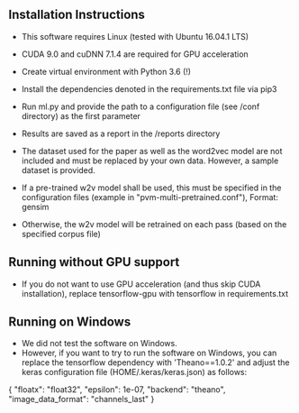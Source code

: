 ## Installation Instructions

* This software requires Linux (tested with Ubuntu 16.04.1 LTS)
* CUDA 9.0 and cuDNN 7.1.4 are required for GPU acceleration

* Create virtual environment with Python 3.6 (!)
* Install the dependencies denoted in the requirements.txt file via pip3
* Run ml.py and provide the path to a configuration file (see /conf directory) as the first parameter
* Results are saved as a report in the /reports directory
* The dataset used for the paper as well as the word2vec model are not included and must be replaced by your own data. However, a sample dataset is provided.
* If a pre-trained w2v model shall be used, this must be specified in the configuration files (example in "pvm-multi-pretrained.conf"), Format: gensim
* Otherwise, the w2v model will be retrained on each pass (based on the specified corpus file)

## Running without GPU support

* If you do not want to use GPU acceleration (and thus skip CUDA installation), replace tensorflow-gpu with tensorflow in requirements.txt

## Running on Windows

* We did not test the software on Windows.
* However, if you want to try to run the software on Windows, you can replace the tensorflow dependency with 'Theano==1.0.2' and adjust the keras configuration file (HOME/.keras/keras.json) as follows:

{
"floatx": "float32",
"epsilon": 1e-07,
"backend": "theano",
"image_data_format": "channels_last"
}
